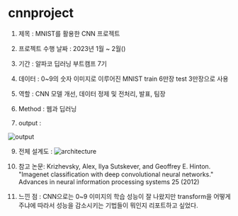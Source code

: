 # cnnproject
1. 제목 : MNIST를 활용한 CNN 프로젝트 

2. 프로젝트 수행 날짜 : 2023년 1월 ~ 2월()

3. 기간 : 알파코 딥러닝 부트캠프 7기

4. 데이터 : 0~9의 숫자 이미지로 이루어진 MNIST train 6만장 test 3만장으로 사용

5. 역할 : CNN 모델 개선, 데이터 정제 및 전처리, 발표, 팀장

6. Method : 웹과 딥러닝

7. output :

![output](https://github.com/somin0214/cnnproject/assets/151808855/70c1403a-0273-4850-8337-dda42b0e37b6)


9. 전체 설계도 :
![architecture](https://github.com/somin0214/cnnproject/assets/151808855/5cf649b4-183c-46ba-8795-071686df0643)


10. 참고 논문: Krizhevsky, Alex, Ilya Sutskever, and Geoffrey E. Hinton. "Imagenet classification with deep convolutional neural networks." Advances in neural information processing systems 25 (2012)

11. 느낀 점 : CNN으로는 0~9 이미지의 학습 성능이 잘 나왔지만 transform을 어떻게 주냐에 따라서 성능을 감소시키는 기법들이 뭐인지 리포트하고 싶었다.
